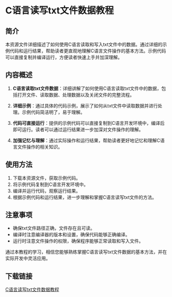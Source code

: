# C语言读写txt文件数据教程

## 简介

本资源文件详细描述了如何使用C语言读取和写入txt文件中的数据。通过详细的示例代码和运行结果，帮助读者更直观地理解C语言文件操作的基本方法。示例代码可以直接复制并编译运行，方便读者快速上手并加深理解。

## 内容概述

1. **C语言读取txt文件数据**：详细讲解了如何使用C语言读取txt文件中的数据，包括打开文件、读取数据、处理数据以及关闭文件的完整流程。

2. **详细示例**：通过具体的代码示例，展示了如何从txt文件中读取数据并进行处理。示例代码简洁明了，易于理解。

3. **代码可直接运行**：提供的示例代码可以直接复制到C语言开发环境中，编译后即可运行。读者可以通过运行结果进一步加深对文件操作的理解。

4. **加强记忆与理解**：通过实际操作和运行结果，帮助读者更好地记忆和理解C语言文件操作的相关知识。

## 使用方法

1. 下载本资源文件，获取示例代码。
2. 将示例代码复制到C语言开发环境中。
3. 编译并运行代码，观察运行结果。
4. 根据示例代码和运行结果，进一步理解和掌握C语言读写txt文件的方法。

## 注意事项

- 确保txt文件路径正确，文件存在且可读。
- 编译时注意编译器的版本和设置，确保代码能够正确编译。
- 运行时注意文件操作的权限，确保程序能够正常读取和写入文件。

通过本教程的学习，相信您能够熟练掌握C语言读写txt文件数据的基本方法，并在实际开发中灵活应用。

## 下载链接

[C语言读写txt文件数据教程](https://pan.quark.cn/s/c2439fcb7926)